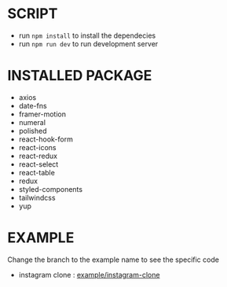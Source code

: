# SCRIPT

- run `npm install` to install the dependecies
- run `npm run dev` to run development server

# INSTALLED PACKAGE

- axios
- date-fns
- framer-motion
- numeral
- polished
- react-hook-form
- react-icons
- react-redux
- react-select
- react-table
- redux
- styled-components
- tailwindcss
- yup

# EXAMPLE

Change the branch to the example name to see the specific code

- instagram clone : [example/instagram-clone](https://github.com/seriusanbudi/next-project/tree/example/instagram-clone)
